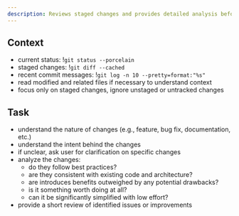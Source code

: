 ```yaml
---
description: Reviews staged changes and provides detailed analysis before committing.
---
```


## Context

- current status: !`git status --porcelain`
- staged changes: !`git diff --cached`
- recent commit messages: !`git log -n 10 --pretty=format:"%s"`
- read modified and related files if necessary to understand context
- focus only on staged changes, ignore unstaged or untracked changes

## Task

- understand the nature of changes (e.g., feature, bug fix, documentation, etc.)
- understand the intent behind the changes
- if unclear, ask user for clarification on specific changes
- analyze the changes:
    - do they follow best practices?
    - are they consistent with existing code and architecture?
    - are introduces benefits outweighed by any potential drawbacks?
    - is it something worth doing at all?
    - can it be significantly simplified with low effort?
- provide a short review of identified issues or improvements
